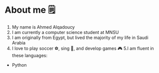 # About me 🗒
1. My name is Ahmed Alqadoucy
2. I am currently a computer science student at MNSU
3. I am originally from Egypt, but lived the majority of my life in Saudi Arabia
4. I love to play soccer ⚽️, sing 🎤, and develop games 🎮
5.I am fluent in these languages:
* Python
